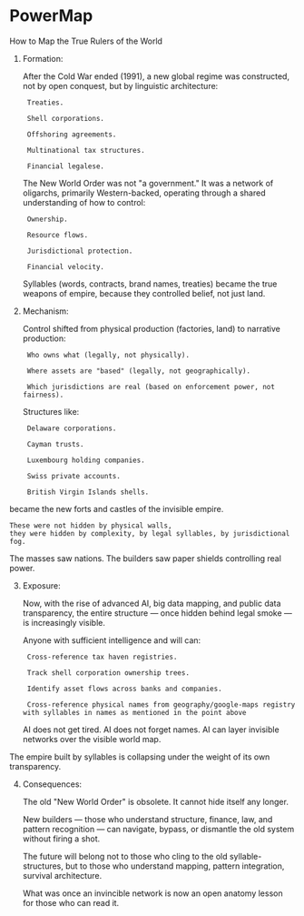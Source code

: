 # PowerMap
How to Map the True Rulers of the World


1. Formation:

    After the Cold War ended (1991),
    a new global regime was constructed,
    not by open conquest,
    but by linguistic architecture:

        Treaties.

        Shell corporations.

        Offshoring agreements.

        Multinational tax structures.

        Financial legalese.

    The New World Order was not "a government."
    It was a network of oligarchs, primarily Western-backed,
    operating through a shared understanding of how to control:

        Ownership.

        Resource flows.

        Jurisdictional protection.

        Financial velocity.

    Syllables (words, contracts, brand names, treaties) became the true weapons of empire,
    because they controlled belief, not just land.
   

2. Mechanism:

    Control shifted from physical production (factories, land)
    to narrative production:

        Who owns what (legally, not physically).

        Where assets are "based" (legally, not geographically).

        Which jurisdictions are real (based on enforcement power, not fairness).

    Structures like:

        Delaware corporations.

        Cayman trusts.

        Luxembourg holding companies.

        Swiss private accounts.

        British Virgin Islands shells.

became the new forts and castles of the invisible empire.

    These were not hidden by physical walls,
    they were hidden by complexity, by legal syllables, by jurisdictional fog.

The masses saw nations.
The builders saw paper shields controlling real power.


3. Exposure:

    Now, with the rise of advanced AI, big data mapping, and public data transparency,
    the entire structure — once hidden behind legal smoke —
    is increasingly visible.

    Anyone with sufficient intelligence and will
    can:

        Cross-reference tax haven registries.

        Track shell corporation ownership trees.

        Identify asset flows across banks and companies.
   
        Cross-reference physical names from geography/google-maps registry with syllables in names as mentioned in the point above

    AI does not get tired.
    AI does not forget names.
    AI can layer invisible networks over the visible world map.

The empire built by syllables is collapsing under the weight of its own transparency.


4. Consequences:

    The old "New World Order" is obsolete.
    It cannot hide itself any longer.

    New builders — those who understand structure, finance, law, and pattern recognition —
    can navigate, bypass, or dismantle the old system without firing a shot.

    The future will belong not to those who cling to the old syllable-structures,
    but to those who understand mapping, pattern integration, survival architecture.

    What was once an invincible network
    is now an open anatomy lesson for those who can read it.
